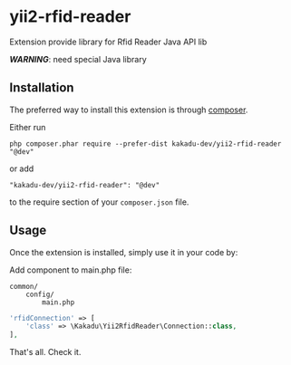 # yii2-rfid-reader
Extension provide library for Rfid Reader Java API lib

***WARNING***: need special Java library

Installation
------------

The preferred way to install this extension is through [composer](http://getcomposer.org/download/).

Either run

```
php composer.phar require --prefer-dist kakadu-dev/yii2-rfid-reader "@dev"
```

or add

```
"kakadu-dev/yii2-rfid-reader": "@dev"
```

to the require section of your `composer.json` file.

Usage
-----

Once the extension is installed, simply use it in your code by:

Add component to main.php file:

```
common/  
    config/
        main.php
```

```php
'rfidConnection' => [
    'class' => \Kakadu\Yii2RfidReader\Connection::class,
],

```

That's all. Check it.